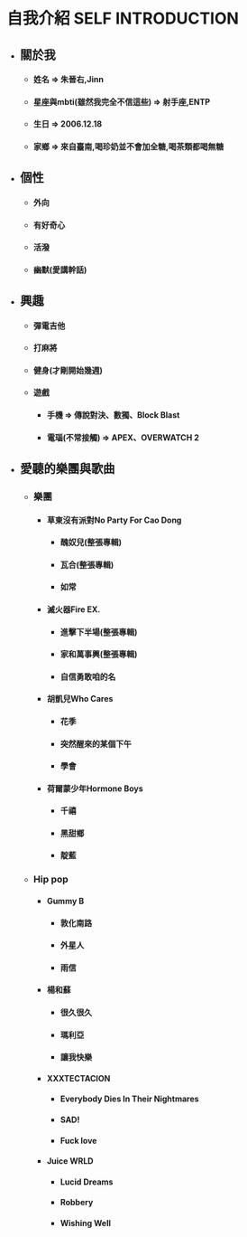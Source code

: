 # 自我介紹 **SELF INTRODUCTION**
+ ## 關於我
    + #### 姓名 => 朱晉右,Jinn
    + #### 星座與mbti(雖然我完全不信這些) => 射手座,ENTP
    + #### 生日 => 2006.12.18
    + #### 家鄉 => 來自臺南,**喝珍奶並不會加全糖,喝茶類都喝無糖**
+ ## 個性
    + #### 外向
    + #### 有好奇心
    + #### 活潑
    + #### ~~幽默~~(愛講幹話)
+ ## 興趣
    + #### 彈電吉他 
    + #### 打麻將
    + #### 健身(才剛開始幾週)
    + #### 遊戲 
        + #### 手機 => 傳說對決、數獨、Block Blast
        + #### 電瑙(不常接觸) => APEX、OVERWATCH 2
+ ## 愛聽的樂團與歌曲
    + ### 樂團
        + #### 草東沒有派對No Party For Cao Dong
            + #### 醜奴兒(整張專輯)
            + #### 瓦合(整張專輯)
            + #### 如常
        + #### 滅火器Fire EX.
            + #### 進擊下半場(整張專輯)
            + #### 家和萬事興(整張專輯)
            + #### 自信勇敢咱的名
        + #### 胡凱兒Who Cares
            + #### 花季
            + #### 突然醒來的某個下午
            + #### 學會
        + #### 荷爾蒙少年Hormone Boys
            + #### 千禧
            + #### 黑甜鄉
            + #### 靛藍
    + ### Hip pop
        + #### Gummy B
            + #### 敦化南路
            + #### 外星人
            + #### 雨信
        + #### 楊和蘇
            + #### 很久很久
            + #### 瑪利亞
            + #### 讓我快樂
        + #### XXXTECTACION 
            + #### Everybody Dies In Their Nightmares
            + #### SAD!
            + #### Fuck love
        + #### Juice WRLD
            + #### Lucid Dreams
            + #### Robbery
            + #### Wishing Well
